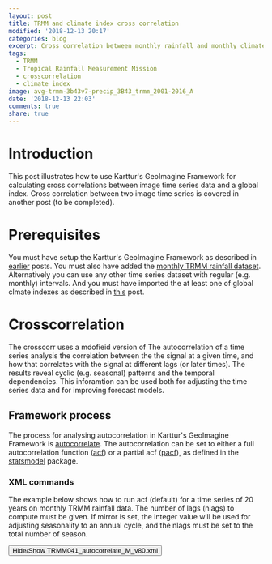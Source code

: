 ```yaml
---
layout: post
title: TRMM and climate index cross correlation
modified: '2018-12-13 20:17'
categories: blog
excerpt: Cross correlation between monthly rainfall and monthly climate index data.
tags:
  - TRMM
  - Tropical Rainfall Measurement Mission
  - crosscorrelation
  - climate index
image: avg-trmm-3b43v7-precip_3B43_trmm_2001-2016_A
date: '2018-12-13 22:03'
comments: true
share: true
---
```


# Introduction

This post illustrates how to use Karttur's GeoImagine Framework for calculating cross correlations between image time series data and a global index. Cross correlation between two image time series is covered in another post (to be completed).

# Prerequisites

You must have setup the Karttur's GeoImagine Framework as described in [earlier](../blog-import-project-eclipse/) posts. You must also have added the [monthly TRMM rainfall dataset](../blog-TRMM/). Alternatively you can use any other time series dataset with regular (e.g. monthly) intervals. And you must have imported the at least one of global clmate indexes as described in [this](../blog-climateindex) post.

# Crosscorrelation

The crosscorr uses a mdofieid version of
The autocorrelation of a time series analysis the correlation between the the signal at a given time, and how that correlates with the signal at different lags (or later times). The results reveal cyclic (e.g. seasonal) patterns and the temporal dependencies. This inforamtion can be used both for adjusting the time series data and for improving forecast models.

## Framework process

The process for analysing autocorrelation in Karttur's GeoImagine Framework is [<span class='package'>autocorrelate</span>](../../subprocess/subproc-autocorrelateancillary/). The autocorrelation can be set to either a full autocorrelation function ([acf](https://www.statsmodels.org/dev/generated/statsmodels.tsa.stattools.acf.html)) or a partial acf ([pacf](https://www.statsmodels.org/dev/generated/statsmodels.tsa.stattools.pacf.html)), as defined in the [<span class='package'>statsmodel</span>](https://www.statsmodels.org/dev/index.html) package.

### XML commands

The example below shows how to run acf (default) for a time series of 20 years on monthly TRMM rainfall data. The number of lags (nlags) to compute must be given. If mirror is set, the integer value will be used for adjusting seasonality to an annual cycle, and the nlags must be set to the total number of season.

<button id= "toggleautocorr" onclick="hiddencode('autocorr')">Hide/Show TRMM041_autocorrelate_M_v80.xml</button>

<div id="autocorr" style="display:none">

{% capture text-capture %}
{% raw %}

```
<?xml version='1.0' encoding='utf-8'?>
<autocorr>
	<userproj userid = 'karttur' projectid = 'karttur' tractid= 'karttur-trmm' siteid = '*' plotid = '*' system = 'ancillary'></userproj>
	<period startyear = "1998" startmonth='01' endyear = "2017" endmonth='12' timestep='M'></period>

	<process processid = 'autocorrelateancillary' version = '1.3'>
		<overwrite>Y</overwrite>
		<parameters nlags = '12' partial='False' resampleseasonal='False' mirror ='6' ></parameters>
		<srcpath volume = "karttur3tb" hdrfiletype = 'tif' datfiletype = 'tif'></srcpath>
		<dstpath volume = "karttur3tb" hdrfiletype = 'tif' datfiletype = 'tif'></dstpath>
		<srccomp>
			<trmm-3b43v7-precip  source = "trmm" product = "3b43" folder = "rainfall" band = "trmm-3b43v7-precip" prefix = "rainfall" suffix = "v7-f">
			</trmm-3b43v7-precip>
		</srccomp>
	</process>
</autocorr>
```
{% endraw %}
{% endcapture %}
{% include widgets/toggle-code.html  toggle-text=text-capture  %}
</div>
